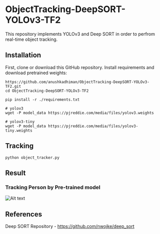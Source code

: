 # ObjectTracking-DeepSORT-YOLOv3-TF2
This repository implements YOLOv3 and Deep SORT in order to perfrom real-time object tracking. 

## Installation

First, clone or download this GitHub repository. Install requirements and download pretrained weights:

```
https://github.com/anushkadhiman/ObjectTracking-DeepSORT-YOLOv3-TF2.git
cd ObjectTracking-DeepSORT-YOLOv3-TF2
````

```
pip install -r ./requirements.txt
`````

```
# yolov3
wget -P model_data https://pjreddie.com/media/files/yolov3.weights

# yolov3-tiny
wget -P model_data https://pjreddie.com/media/files/yolov3-tiny.weights
``````


## Tracking

```
python object_tracker.py
````

## Result

### Tracking Person by Pre-trained model
![Alt text](tracking.gif?raw=true "video")

## References
Deep SORT Repository - https://github.com/nwojke/deep_sort






